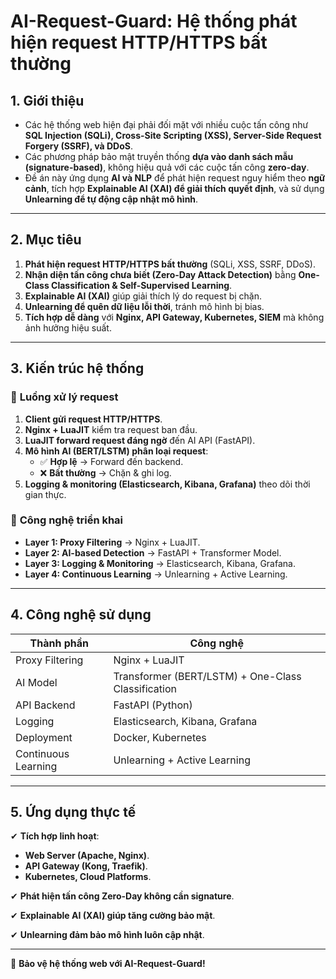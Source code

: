 # AI-Request-Guard: Hệ thống phát hiện request HTTP/HTTPS bất thường

## 1. Giới thiệu
- Các hệ thống web hiện đại phải đối mặt với nhiều cuộc tấn công như **SQL Injection (SQLi), Cross-Site Scripting (XSS), Server-Side Request Forgery (SSRF), và DDoS**.
- Các phương pháp bảo mật truyền thống **dựa vào danh sách mẫu (signature-based)**, không hiệu quả với các cuộc tấn công **zero-day**.
- Đề án này ứng dụng **AI và NLP** để phát hiện request nguy hiểm theo **ngữ cảnh**, tích hợp **Explainable AI (XAI) để giải thích quyết định**, và sử dụng **Unlearning để tự động cập nhật mô hình**.

---

## 2. Mục tiêu
1. **Phát hiện request HTTP/HTTPS bất thường** (SQLi, XSS, SSRF, DDoS).
2. **Nhận diện tấn công chưa biết (Zero-Day Attack Detection)** bằng **One-Class Classification & Self-Supervised Learning**.
3. **Explainable AI (XAI)** giúp giải thích lý do request bị chặn.
4. **Unlearning để quên dữ liệu lỗi thời**, tránh mô hình bị bias.
5. **Tích hợp dễ dàng** với **Nginx, API Gateway, Kubernetes, SIEM** mà không ảnh hưởng hiệu suất.

---

## 3. Kiến trúc hệ thống
### 🔹 **Luồng xử lý request**
1. **Client gửi request HTTP/HTTPS**.
2. **Nginx + LuaJIT** kiểm tra request ban đầu.
3. **LuaJIT forward request đáng ngờ** đến AI API (FastAPI).
4. **Mô hình AI (BERT/LSTM) phân loại request**:
   - ✅ **Hợp lệ** → Forward đến backend.
   - ❌ **Bất thường** → Chặn & ghi log.
5. **Logging & monitoring (Elasticsearch, Kibana, Grafana)** theo dõi thời gian thực.

### 🔹 **Công nghệ triển khai**
- **Layer 1: Proxy Filtering** → Nginx + LuaJIT.
- **Layer 2: AI-based Detection** → FastAPI + Transformer Model.
- **Layer 3: Logging & Monitoring** → Elasticsearch, Kibana, Grafana.
- **Layer 4: Continuous Learning** → Unlearning + Active Learning.

---

## 4. Công nghệ sử dụng
| Thành phần | Công nghệ |
|------------|------------|
| Proxy Filtering | Nginx + LuaJIT |
| AI Model | Transformer (BERT/LSTM) + One-Class Classification |
| API Backend | FastAPI (Python) |
| Logging | Elasticsearch, Kibana, Grafana |
| Deployment | Docker, Kubernetes |
| Continuous Learning | Unlearning + Active Learning |

---

## 5. Ứng dụng thực tế
✔ **Tích hợp linh hoạt**:  
   - **Web Server (Apache, Nginx)**.  
   - **API Gateway (Kong, Traefik)**.  
   - **Kubernetes, Cloud Platforms**.  

✔ **Phát hiện tấn công Zero-Day không cần signature**.

✔ **Explainable AI (XAI) giúp tăng cường bảo mật**.

✔ **Unlearning đảm bảo mô hình luôn cập nhật**.

---

🚀 **Bảo vệ hệ thống web với AI-Request-Guard!**
